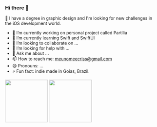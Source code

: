 ### Hi there 👋

🤠 I have a degree in graphic design and I'm looking for new challenges in the iOS development world.

- 🔭 I’m currently working on personal project called Partília
- 🌱 I’m currently learning Swift and SwiftUI
- 👯 I’m looking to collaborate on ...
- 🤔 I’m looking for help with ...
- 💬 Ask me about ...
- 📫 How to reach me: meunomeecriss@gmail.com
- 😄 Pronouns: ...
- ⚡ Fun fact: indie made in Goias, Brazil.



<div>
  <img height="140px" src="https://github-readme-stats.vercel.app/api?username=meunomeecris"/>
  <img height="140px" src="https://github-readme-stats.vercel.app/api/top-langs/?username=meunomeecris"/>
</div> 
